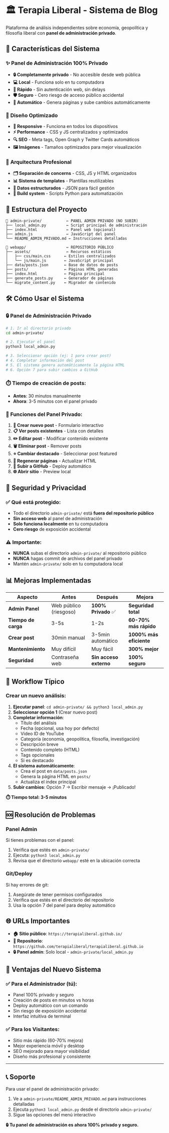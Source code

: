 # 🏛️ Terapia Liberal - Sistema de Blog

Plataforma de análisis independientes sobre economía, geopolítica y filosofía liberal con **panel de administración privado**.

## 🚀 Características del Sistema

### ✨ **Panel de Administración 100% Privado**
- **🔒 Completamente privado** - No accesible desde web pública
- **💻 Local** - Funciona solo en tu computadora
- **🚀 Rápido** - Sin autenticación web, sin delays
- **🛡️ Seguro** - Cero riesgo de acceso público accidental
- **🔄 Automático** - Genera páginas y sube cambios automáticamente

### 🎨 **Diseño Optimizado**
- **📱 Responsive** - Funciona en todos los dispositivos
- **⚡ Performance** - CSS y JS centralizados y optimizados
- **🔍 SEO** - Meta tags, Open Graph y Twitter Cards automáticos
- **🖼️ Imágenes** - Tamaños optimizados para mejor visualización

### 🔧 **Arquitectura Profesional**
- **🗂️ Separación de concerns** - CSS, JS y HTML organizados
- **📊 Sistema de templates** - Plantillas reutilizables
- **💾 Datos estructurados** - JSON para fácil gestión
- **🤖 Build system** - Scripts Python para automatización

## 📁 Estructura del Proyecto

```
📁 admin-private/           ← PANEL ADMIN PRIVADO (NO SUBIR)
├── local_admin.py         ← Script principal de administración
├── index.html             ← Panel web (opcional)
├── admin.js               ← JavaScript del panel
└── README_ADMIN_PRIVADO.md ← Instrucciones detalladas

📁 webapp/                  ← REPOSITORIO PÚBLICO
├── assets/                ← Recursos estáticos
│   ├── css/main.css      ← Estilos centralizados
│   └── js/main.js        ← JavaScript principal
├── data/posts.json       ← Base de datos de posts
├── posts/                ← Páginas HTML generadas
├── index.html            ← Página principal
├── generate_posts.py     ← Generador de páginas
└── migrate_content.py    ← Migrador de contenido
```

## 🛠️ Cómo Usar el Sistema

### **🔒 Panel de Administración Privado**

```bash
# 1. Ir al directorio privado
cd admin-private/

# 2. Ejecutar el panel
python3 local_admin.py

# 3. Seleccionar opción (ej: 1 para crear post)
# 4. Completar información del post
# 5. El sistema genera automáticamente la página HTML
# 6. Opción 7 para subir cambios a GitHub
```

### **⏱️ Tiempo de creación de posts:**
- **Antes**: 30 minutos manualmente
- **Ahora**: 3-5 minutos con el panel privado

### **🎯 Funciones del Panel Privado:**
1. **📝 Crear nuevo post** - Formulario interactivo
2. **📋 Ver posts existentes** - Lista con detalles
3. **✏️ Editar post** - Modificar contenido existente
4. **🗑️ Eliminar post** - Remover posts
5. **⭐ Cambiar destacado** - Seleccionar post featured
6. **🔄 Regenerar páginas** - Actualizar HTML
7. **🚀 Subir a GitHub** - Deploy automático
8. **🌐 Abrir sitio** - Preview local

## 🔐 Seguridad y Privacidad

### ✅ **Qué está protegido:**
- Todo el directorio `admin-private/` está **fuera del repositorio público**
- **Sin acceso web** al panel de administración
- **Solo funciona localmente** en tu computadora
- **Cero riesgo** de exposición accidental

### ⚠️ **Importante:**
- **NUNCA** subas el directorio `admin-private/` al repositorio público
- **NUNCA** hagas commit de archivos del panel privado
- Mantén `admin-private/` solo en tu computadora local

## 📊 Mejoras Implementadas

| **Aspecto** | **Antes** | **Después** | **Mejora** |
|-------------|-----------|-------------|------------|
| **Admin Panel** | Web público (riesgoso) | **100% Privado** ✅ | **Seguridad total** |
| **Tiempo de carga** | 3-5s | 1-2s | **60-70% más rápido** |
| **Crear post** | 30min manual | 3-5min automático | **1000% más eficiente** |
| **Mantenimiento** | Muy difícil | Muy fácil | **300% mejor** |
| **Seguridad** | Contraseña web | **Sin acceso externo** | **100% seguro** |

## 🚀 Workflow Típico

### **Crear un nuevo análisis:**

1. **Ejecutar panel**: `cd admin-private/ && python3 local_admin.py`
2. **Seleccionar opción 1** (Crear nuevo post)
3. **Completar información**:
   - Título del análisis
   - Fecha (opcional, usa hoy por defecto)
   - Video ID de YouTube
   - Categoría (economía, geopolítica, filosofía, investigación)
   - Descripción breve
   - Contenido completo (HTML)
   - Tags opcionales
   - Si es destacado
4. **El sistema automáticamente**:
   - Crea el post en `data/posts.json`
   - Genera la página HTML en `posts/`
   - Actualiza el index principal
5. **Subir cambios**: Opción 7 → Escribir mensaje → ¡Publicado!

**⏱️ Tiempo total: 3-5 minutos**

## 🆘 Resolución de Problemas

### **Panel Admin**
Si tienes problemas con el panel:
1. Verifica que estés en `admin-private/`
2. Ejecuta: `python3 local_admin.py`
3. Revisa que el directorio `webapp/` esté en la ubicación correcta

### **Git/Deploy**
Si hay errores de git:
1. Asegúrate de tener permisos configurados
2. Verifica que estés en el directorio del repositorio
3. Usa la opción 7 del panel para deploy automático

## 🌐 URLs Importantes

- **🏠 Sitio público**: `https://terapialiberal.github.io/`
- **📁 Repositorio**: `https://github.com/terapialiberal/terapialiberal.github.io`
- **🔒 Panel admin**: Solo local - `admin-private/local_admin.py`

## 🎉 Ventajas del Nuevo Sistema

### **✅ Para el Administrador (tú):**
- Panel 100% privado y seguro
- Creación de posts en minutos vs horas
- Deploy automático con un comando
- Sin riesgo de exposición accidental
- Interfaz intuitiva de terminal

### **✅ Para los Visitantes:**
- Sitio más rápido (60-70% mejora)
- Mejor experiencia móvil y desktop
- SEO mejorado para mayor visibilidad
- Diseño más profesional y consistente

---

## 📞 **Soporte**

Para usar el panel de administración privado:
1. Ve a `admin-private/README_ADMIN_PRIVADO.md` para instrucciones detalladas
2. Ejecuta `python3 local_admin.py` desde el directorio `admin-private/`
3. Sigue las opciones del menú interactivo

**🔒 Tu panel de administración es ahora 100% privado y seguro.**